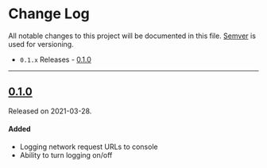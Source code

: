 # Change Log
All notable changes to this project will be documented in this file. [Semver](http://semver.org/) is used for versioning.

- `0.1.x` Releases - [0.1.0](#010)

---

## [0.1.0](https://github.com/hkellaway/Nog/releases/tag/0.1.0)
Released on 2021-03-28.

#### Added
- Logging network request URLs to console
- Ability to turn logging on/off

